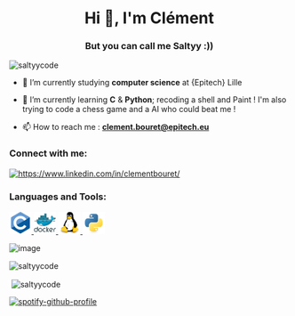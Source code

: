 <h1 align="center">Hi 👋, I'm Clément</h1>
<h3 align="center">But you can call me Saltyy :)) </h3>
<p align="left"> <img src="https://komarev.com/ghpvc/?username=saltyycode&label=Profile%20views&color=0e75b6&style=flat" alt="saltyycode" /> </p>

- 🔭 I’m currently studying **computer science** at {Epitech} Lille 

- 🌱 I’m currently learning **C** & **Python**; recoding a shell and Paint ! I'm also trying to code a chess game and a AI who could beat me ! 

- 📫 How to reach me : **clement.bouret@epitech.eu**

<h3 align="left">Connect with me:</h3>
<p align="left">
<a href="https://www.linkedin.com/in/clementbouret/" target="blank"><img align="center" src="https://raw.githubusercontent.com/rahuldkjain/github-profile-readme-generator/master/src/images/icons/Social/linked-in-alt.svg" alt="https://www.linkedin.com/in/clementbouret/" height="30" width="40" /></a>
</p>

<h3 align="left">Languages and Tools:</h3>
<p align="left"> <a href="https://www.cprogramming.com/" target="_blank" rel="noreferrer"> <img src="https://raw.githubusercontent.com/devicons/devicon/master/icons/c/c-original.svg" alt="c" width="40" height="40"/> </a> <a href="https://www.docker.com/" target="_blank" rel="noreferrer"> <img src="https://raw.githubusercontent.com/devicons/devicon/master/icons/docker/docker-original-wordmark.svg" alt="docker" width="40" height="40"/> </a> <a href="https://www.linux.org/" target="_blank" rel="noreferrer"> <img src="https://raw.githubusercontent.com/devicons/devicon/master/icons/linux/linux-original.svg" alt="linux" width="40" height="40"/> </a> <a href="https://www.python.org" target="_blank" rel="noreferrer"> <img src="https://raw.githubusercontent.com/devicons/devicon/master/icons/python/python-original.svg" alt="python" width="40" height="40"/> </a> </p>

![image](https://github-readme-stats.vercel.app/api/top-langs/?username=SaltyyCode&layout=compact&langs_count=8&hide_border=true&title_color=000000&icon_color=000000&text_color=000000&bg_color=ffffff)

<p><img align="center" src="https://github-readme-streak-stats.herokuapp.com/?user=saltyycode&" alt="saltyycode" /></p>

<p>&nbsp;<img align="center" src="https://github-readme-stats.vercel.app/api?username=saltyycode&show_icons=true&locale=en" alt="saltyycode" /></p>


[![spotify-github-profile](https://spotify-github-profile.vercel.app/api/view?uid=thesaltyy&cover_image=true&theme=compact&show_offline=true&background_color=000000&interchange=false)](https://spotify-github-profile.vercel.app/api/view?uid=thesaltyy&redirect=true)
